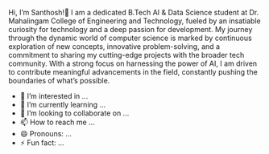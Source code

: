 Hi, I’m Santhosh!👋 I am a dedicated B.Tech AI & Data Science student at Dr. Mahalingam College of Engineering and Technology, fueled by an insatiable curiosity for technology and a deep passion for development. My journey through the dynamic world of computer science is marked by continuous exploration of new concepts, innovative problem-solving, and a commitment to sharing my cutting-edge projects with the broader tech community. With a strong focus on harnessing the power of AI, I am driven to contribute meaningful advancements in the field, constantly pushing the boundaries of what’s possible.
- 👀 I’m interested in ...
- 🌱 I’m currently learning ...
- 💞️ I’m looking to collaborate on ...
- 📫 How to reach me ...
- 😄 Pronouns: ...
- ⚡ Fun fact: ...

<!---
santhosh2-git/santhosh2-git is a ✨ special ✨ repository because its `README.md` (this file) appears on your GitHub profile.
You can click the Preview link to take a look at your changes.
--->
